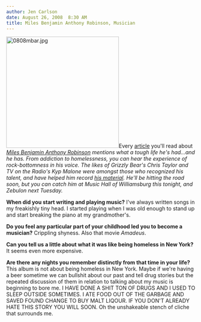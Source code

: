 ```yaml
---
author: Jen Carlson
date: August 26, 2008  8:30 AM
title: Miles Benjamin Anthony Robinson, Musician
---
```


<p><img alt="0808mbar.jpg" src="https://web.archive.org/web/20110611055424im_/http://gothamist.com/attachments/arts_jen/0808mbar.jpg" width="300" height="297" class="left">Every <a href="https://web.archive.org/web/20110611055424/http://www.thefader.com/features/2008/7/9/fader-55-miles-benjamin-anthony-robinson-cover-story">article</a> you&apos;ll read about <em><a href="https://web.archive.org/web/20110611055424/http://www.myspace.com/milesbenjaminanthonyrobinson">Miles Benjamin Anthony Robinson</a> mentions what a tough life he&apos;s had...and he has. From addiction to homelessness, you can hear the experience of rock-bottomness in his voice. The likes of Grizzly Bear&apos;s Chris Taylor and TV on the Radio&apos;s Kyp Malone were amongst those who recognized his talent, and have helped him record <a href="https://web.archive.org/web/20110611055424/http://www.amazon.com/Miles-Benjamin-Anthony-Robinson/dp/B0018PJET4">his material</a>. He&apos;ll be hitting the road soon, but you can catch him at Music Hall of Williamsburg this tonight, and Zebulon next Tuesday.</em></p>

<p><strong>When did you start writing and playing music?</strong> I&apos;ve always written songs in my freakishly tiny head.  I started playing when I was old enough to stand up and start breaking the piano at my grandmother&apos;s.</p>

<p><strong>Do you feel any particular part of your childhood led you to become a musician?</strong> Crippling shyness. Also that movie <em>Amadeus</em>.</p>

<p><strong>Can you tell us a little about what it was like being homeless in New York?</strong> It seems even more expensive.</p>

<p><strong>Are there any nights you remember distinctly from that time in your life?</strong> This album is not about being homeless in New York.  Maybe if we&apos;re having a beer sometime we can bullshit about our past and tell drug stories but the repeated discussion of them in relation to talking about my music is beginning to bore me.  I HAVE DONE A SHIT TON OF DRUGS AND I USED TO SLEEP OUTSIDE SOMETIMES.  I ATE FOOD OUT OF THE GARBAGE AND SAVED FOUND CHANGE TO BUY MALT LIQOUR. IF YOU DON&apos;T ALREADY HATE THIS STORY YOU WILL SOON. Oh the unshakeable stench of cliche that surrounds me.</p>